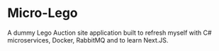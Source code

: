 # Micro-Lego

A dummy Lego Auction site application built to refresh myself with C# microservices, Docker, RabbitMQ and to learn Next.JS.